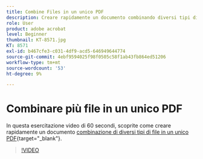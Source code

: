 ```yaml
---
title: Combine Files in un unico PDF
description: Creare rapidamente un documento combinando diversi tipi di file in un unico PDF
role: User
product: adobe acrobat
level: Beginner
thumbnail: KT-8571.jpg
KT: 8571
exl-id: b467cfe3-c031-4df9-acd5-646949644774
source-git-commit: 4ebf9594025f98f0505c58f1ab43fb864ed51206
workflow-type: tm+mt
source-wordcount: '53'
ht-degree: 9%

---
```


# Combinare più file in un unico PDF

In questa esercitazione video di 60 secondi, scoprite come creare rapidamente un documento [combinazione di diversi tipi di file in un unico PDF](https://www.adobe.com/it/acrobat/online/merge-pdf.html){target="_blank"}.

>[!VIDEO](https://video.tv.adobe.com/v/336361?quality=12&learn=on&hidetitle=true)
